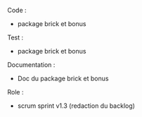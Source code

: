 Code : 
-  package brick et bonus 

Test : 
- package brick et bonus 

Documentation : 
- Doc du package brick et bonus

Role : 
- scrum sprint v1.3 (redaction du backlog)